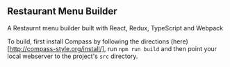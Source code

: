 ## Restaurant Menu Builder

A Restaurnt menu builder built with React, Redux, TypeScript and Webpack

To build, first install Compass by following the directions (here)[http://compass-style.org/install/], run `npm run build` and then point your local webserver to the project's `src` directory.
